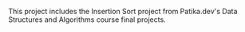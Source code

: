 This project includes the Insertion Sort project from Patika.dev's Data Structures and Algorithms course final projects.
